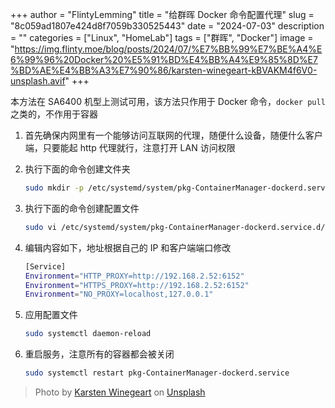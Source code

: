 +++
author = "FlintyLemming"
title = "给群晖 Docker 命令配置代理"
slug = "8c059ad1807e424d8f7059b330525443"
date = "2024-07-03"
description = ""
categories = ["Linux", "HomeLab"]
tags = ["群晖", "Docker"]
image = "https://img.flinty.moe/blog/posts/2024/07/%E7%BB%99%E7%BE%A4%E6%99%96%20Docker%20%E5%91%BD%E4%BB%A4%E9%85%8D%E7%BD%AE%E4%BB%A3%E7%90%86/karsten-winegeart-kBVAKM4f6V0-unsplash.avif"
+++

本方法在 SA6400 机型上测试可用，该方法只作用于 Docker 命令，`docker pull` 之类的，不作用于容器

1. 首先确保内网里有一个能够访问互联网的代理，随便什么设备，随便什么客户端，只要能起 http 代理就行，注意打开 LAN 访问权限

2. 执行下面的命令创建文件夹

    ```bash
    sudo mkdir -p /etc/systemd/system/pkg-ContainerManager-dockerd.service.d
    ```
3. 执行下面的命令创建配置文件

    ```bash
    sudo vi /etc/systemd/system/pkg-ContainerManager-dockerd.service.d/http-proxy.conf
    ```
4. 编辑内容如下，地址根据自己的 IP 和客户端端口修改

    ```bash
    [Service]
    Environment="HTTP_PROXY=http://192.168.2.52:6152"
    Environment="HTTPS_PROXY=http://192.168.2.52:6152"
    Environment="NO_PROXY=localhost,127.0.0.1"
    ```
5. 应用配置文件

    ```bash
    sudo systemctl daemon-reload
    ```
6. 重启服务，注意所有的容器都会被关闭

    ```bash
    sudo systemctl restart pkg-ContainerManager-dockerd.service
    ```

> Photo by [Karsten Winegeart](https://unsplash.com/@karsten116?utm_content=creditCopyText&utm_medium=referral&utm_source=unsplash) on [Unsplash](https://unsplash.com/photos/a-black-and-white-photo-of-wavy-lines-kBVAKM4f6V0?utm_content=creditCopyText&utm_medium=referral&utm_source=unsplash)
      